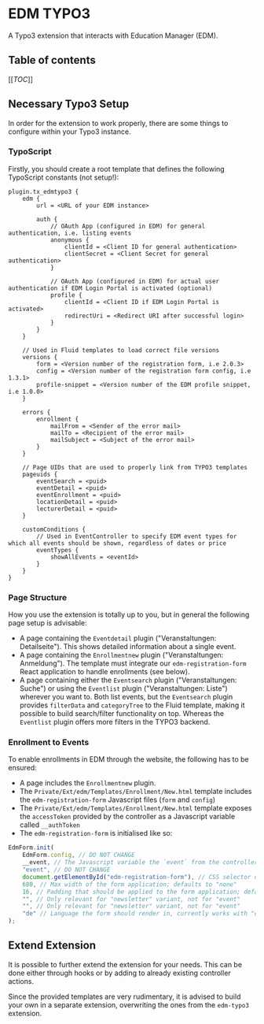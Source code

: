 # EDM TYPO3

A Typo3 extension that interacts with Education Manager (EDM).

## Table of contents

[[_TOC_]]

## Necessary Typo3 Setup

In order for the extension to work properly, there are some things to configure within your Typo3 instance.

### TypoScript

Firstly, you should create a root template that defines the following TypoScript constants (not setup!):

```typoscript
plugin.tx_edmtypo3 {
    edm {
        url = <URL of your EDM instance>

        auth {
            // OAuth App (configured in EDM) for general authentication, i.e. listing events
            anonymous {
                clientId = <Client ID for general authentication>
                clientSecret = <Client Secret for general authentication>
            }
      
            // OAuth App (configured in EDM) for actual user authentication if EDM Login Portal is activated (optional)
            profile {
                clientId = <Client ID if EDM Login Portal is activated>
                redirectUri = <Redirect URI after successful login>
            }
        }
    }

    // Used in Fluid templates to load correct file versions
    versions {
        form = <Version number of the registration form, i.e 2.0.3>
        config = <Version number of the registration form config, i.e 1.3.1>
        profile-snippet = <Version number of the EDM profile snippet, i.e 1.0.0>
    }

    errors {
        enrollment {
            mailFrom = <Sender of the error mail>
            mailTo = <Recipient of the error mail>
            mailSubject = <Subject of the error mail>
        }
    }

    // Page UIDs that are used to properly link from TYPO3 templates
    pageuids {
        eventSearch = <puid>
        eventDetail = <puid>
        eventEnrollment = <puid>
        locationDetail = <puid>
        lecturerDetail = <puid>
    }

    customConditions {
        // Used in EventController to specify EDM event types for which all events should be shown, regardless of dates or price
        eventTypes {
            showAllEvents = <eventId>
        }
    }
}
```

### Page Structure

How you use the extension is totally up to you, but in general the following page setup is advisable:

- A page containing the `Eventdetail` plugin ("Veranstaltungen: Detailseite"). This shows detailed information about a single event.
- A page containing the `Enrollmentnew` plugin ("Veranstaltungen: Anmeldung"). The template must integrate our `edm-registration-form` React application to handle enrollments (see below).
- A page containing either the `Eventsearch` plugin ("Veranstaltungen: Suche") or using the `Eventlist` plugin ("Veranstaltungen: Liste") wherever you want to. Both list events, but the `Eventsearch` plugin provides `filterData` and `categoryTree` to the Fluid template, making it possible to build search/filter functionality on top. Whereas the `Eventlist` plugin offers more filters in the TYPO3 backend.

### Enrollment to Events

To enable enrollments in EDM through the website, the following has to be ensured:

- A page includes the `Enrollmentnew` plugin.
- The `Private/Ext/edm/Templates/Enrollment/New.html` template includes the `edm-registration-form` Javascript files (`form` and `config`)
- The `Private/Ext/edm/Templates/Enrollment/New.html` template exposes the `accessToken` provided by the controller as a Javascript variable called `__authToken`
- The `edm-registration-form` is initialised like so:

```javascript
EdmForm.init(
    EdmForm.config, // DO NOT CHANGE
    __event, // The Javascript variable the `event` from the controller is stored into
    "event", // DO NOT CHANGE
    document.getElementById("edm-registration-form"), // CSS selector of an HTML element the form is attached to
    680, // Max width of the form application; defaults to "none"
    16, // Padding that should be applied to the form application; defaults to 0
    "", // Only relevant for "newsletter" variant, not for "event"
    "", // Only relevant for "newsletter" variant, not for "event"
    "de" // Language the form should render in, currently works with "de", "en", "fr" and "es"; defaults to "de"
);
```

## Extend Extension

It is possible to further extend the extension for your needs. This can be done either through hooks or by adding to already existing controller actions.

Since the provided templates are very rudimentary, it is advised to build your own in a separate extension, overwriting the ones from the `edm-typo3` extension.
